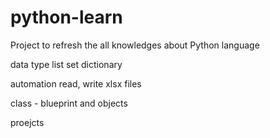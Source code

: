 # python-learn
Project to refresh the all knowledges about Python language

data type
list
set
dictionary

automation read, write xlsx files

class - blueprint and objects

proejcts
